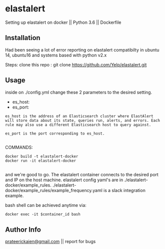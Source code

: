 # elastalert
Setting up elastalert on docker || Python 3.6 || Dockerfile

## Installation

Had been seeing a lot of error reporting on elastalert compatibilty in ubuntu 14, ubuntu16 and systems based with python v2.x 

Steps:
clone this repo : git clone https://github.com/Yelp/elastalert.git

## Usage

inside on ./config.yml
change these 2 parameters to the desired setting.

- es_host:
- es_port:

```
es_host is the address of an Elasticsearch cluster where ElastAlert will store data about its state, queries run, alerts, and errors. Each rule may also use a different Elasticsearch host to query against.

es_port is the port corresponding to es_host.
```
##
COMMANDS:
```
docker build -t elastalert-docker 
docker run -it elastalert-docker
```
## 

and we're good to go. The elastalert container connects to the desired port and IP on the host machine.
elastalert config yaml's are in ./elastalert-docker/example_rules.
./elastalert-docker/example_rules/example_frequency.yaml is a slack integration example.

bash shell can be achieved anytime via:
``` 
docker exec -it $container_id bash
```

## Author Info 
prateerickaien@gmail.com || report for bugs


